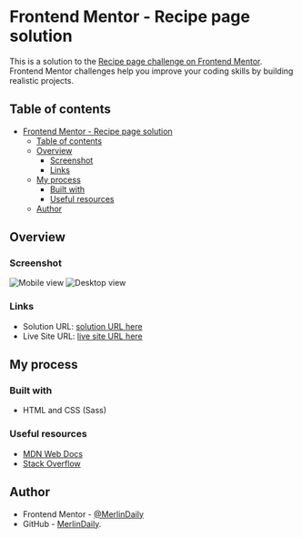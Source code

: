 # Frontend Mentor - Recipe page solution

This is a solution to the [Recipe page challenge on Frontend Mentor](https://www.frontendmentor.io/challenges/recipe-page-KiTsR8QQKm). Frontend Mentor challenges help you improve your coding skills by building realistic projects.

## Table of contents

- [Frontend Mentor - Recipe page solution](#frontend-mentor---recipe-page-solution)
  - [Table of contents](#table-of-contents)
  - [Overview](#overview)
    - [Screenshot](#screenshot)
    - [Links](#links)
  - [My process](#my-process)
    - [Built with](#built-with)
    - [Useful resources](#useful-resources)
  - [Author](#author)

## Overview

### Screenshot

![Mobile view](./screenshot/mobile-375px.png.jpg)
![Desktop view](/screenshots/desktop-1440px.png)

### Links

- Solution URL: [solution URL here](https://github.com/MerlinDaily/recipe-page)
- Live Site URL: [live site URL here](https://merlindaily.github.io/recipe-page/)

## My process

### Built with

- HTML and CSS (Sass)

### Useful resources

- [MDN Web Docs](https://developer.mozilla.org/en-US/)
- [Stack Overflow](https://stackoverflow.com)

## Author

- Frontend Mentor - [@MerlinDaily](https://www.frontendmentor.io/profile/MerlinDaily)
- GitHub - [MerlinDaily](https://github.com/MerlinDaily).
